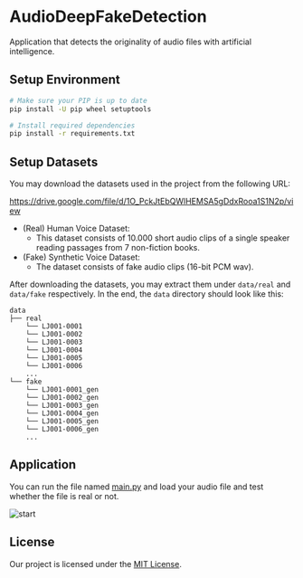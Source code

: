 # AudioDeepFakeDetection

Application that detects the originality of audio files with artificial intelligence.

## Setup Environment

```bash
# Make sure your PIP is up to date
pip install -U pip wheel setuptools

# Install required dependencies
pip install -r requirements.txt
```

## Setup Datasets

You may download the datasets used in the project from the following URL:

https://drive.google.com/file/d/1O_PckJtEbQWlHEMSA5gDdxRooa1S1N2p/view

-   (Real) Human Voice Dataset:
    -   This dataset consists of 10.000 short audio clips of a single speaker reading passages from 7 non-fiction books.
-   (Fake) Synthetic Voice Dataset: 
    -   The dataset consists of fake audio clips (16-bit PCM wav).

After downloading the datasets, you may extract them under `data/real` and `data/fake` respectively. In the end, the `data` directory should look like this:

```
data
├── real
    └── LJ001-0001
    └── LJ001-0002
    └── LJ001-0003
    └── LJ001-0004
    └── LJ001-0005
    └── LJ001-0006
    ...
└── fake
    └── LJ001-0001_gen
    └── LJ001-0002_gen
    └── LJ001-0003_gen
    └── LJ001-0004_gen
    └── LJ001-0005_gen
    └── LJ001-0006_gen
    ...
```

## Application

You can run the file named [main.py](main.py) and load your audio file and test whether the file is real or not.

![start](https://github.com/onurkya7/AudioDeepFakeDetection/assets/100594545/caec9967-ccea-4e52-b550-76755a0c0305)

## License

Our project is licensed under the [MIT License](LICENSE).



